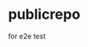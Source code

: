 # publicrepo
for e2e test











































































































































































































































































































































































































































































































































































































































































































































































































































































































































































































































































































































































































































































































































































































































































































































































































































































































































































































































































































































































































































































































































































































































































































































































































































































































































































































































































































































































































































































































































































































